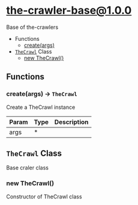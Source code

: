 # the-crawler-base@1.0.0

Base of the-crawlers

+ Functions
  + [create(args)](#the-crawler-base-function-create)
+ [`TheCrawl`](#the-crawler-base-classes) Class
  + [new TheCrawl()](#the-crawler-base-classes-the-crawl-constructor)

## Functions

<a class='md-heading-link' name="the-crawler-base-function-create" ></a>

### create(args) -> `TheCrawl`

Create a TheCrawl instance

| Param | Type | Description |
| ----- | --- | -------- |
| args | * |  |



<a class='md-heading-link' name="the-crawler-base-classes"></a>

## `TheCrawl` Class

Base craler class




<a class='md-heading-link' name="the-crawler-base-classes-the-crawl-constructor" ></a>

### new TheCrawl()

Constructor of TheCrawl class





